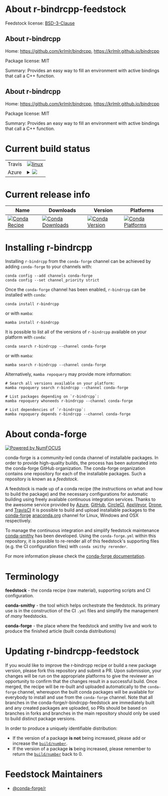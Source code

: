 About r-bindrcpp-feedstock
==========================

Feedstock license: [BSD-3-Clause](https://github.com/conda-forge/r-bindrcpp-feedstock/blob/main/LICENSE.txt)


About r-bindrcpp
----------------

Home: https://github.com/krlmlr/bindrcpp, https://krlmlr.github.io/bindrcpp

Package license: MIT

Summary: Provides an easy way to fill an environment with active bindings that call a C++ function.

About r-bindrcpp
----------------

Home: https://github.com/krlmlr/bindrcpp, https://krlmlr.github.io/bindrcpp

Package license: MIT

Summary: Provides an easy way to fill an environment with active bindings that call a C++ function.

Current build status
====================


<table><tr>
    <td>Travis</td>
    <td>
      <a href="https://app.travis-ci.com/conda-forge/r-bindrcpp-feedstock">
        <img alt="linux" src="https://img.shields.io/travis/com/conda-forge/r-bindrcpp-feedstock/main.svg?label=Linux">
      </a>
    </td>
  </tr>
    
  <tr>
    <td>Azure</td>
    <td>
      <details>
        <summary>
          <a href="https://dev.azure.com/conda-forge/feedstock-builds/_build/latest?definitionId=1001&branchName=main">
            <img src="https://dev.azure.com/conda-forge/feedstock-builds/_apis/build/status/r-bindrcpp-feedstock?branchName=main">
          </a>
        </summary>
        <table>
          <thead><tr><th>Variant</th><th>Status</th></tr></thead>
          <tbody><tr>
              <td>linux_64_r_base4.2</td>
              <td>
                <a href="https://dev.azure.com/conda-forge/feedstock-builds/_build/latest?definitionId=1001&branchName=main">
                  <img src="https://dev.azure.com/conda-forge/feedstock-builds/_apis/build/status/r-bindrcpp-feedstock?branchName=main&jobName=linux&configuration=linux%20linux_64_r_base4.2" alt="variant">
                </a>
              </td>
            </tr><tr>
              <td>linux_64_r_base4.3</td>
              <td>
                <a href="https://dev.azure.com/conda-forge/feedstock-builds/_build/latest?definitionId=1001&branchName=main">
                  <img src="https://dev.azure.com/conda-forge/feedstock-builds/_apis/build/status/r-bindrcpp-feedstock?branchName=main&jobName=linux&configuration=linux%20linux_64_r_base4.3" alt="variant">
                </a>
              </td>
            </tr><tr>
              <td>linux_aarch64_r_base4.2</td>
              <td>
                <a href="https://dev.azure.com/conda-forge/feedstock-builds/_build/latest?definitionId=1001&branchName=main">
                  <img src="https://dev.azure.com/conda-forge/feedstock-builds/_apis/build/status/r-bindrcpp-feedstock?branchName=main&jobName=linux&configuration=linux%20linux_aarch64_r_base4.2" alt="variant">
                </a>
              </td>
            </tr><tr>
              <td>linux_aarch64_r_base4.3</td>
              <td>
                <a href="https://dev.azure.com/conda-forge/feedstock-builds/_build/latest?definitionId=1001&branchName=main">
                  <img src="https://dev.azure.com/conda-forge/feedstock-builds/_apis/build/status/r-bindrcpp-feedstock?branchName=main&jobName=linux&configuration=linux%20linux_aarch64_r_base4.3" alt="variant">
                </a>
              </td>
            </tr><tr>
              <td>linux_ppc64le_r_base4.2</td>
              <td>
                <a href="https://dev.azure.com/conda-forge/feedstock-builds/_build/latest?definitionId=1001&branchName=main">
                  <img src="https://dev.azure.com/conda-forge/feedstock-builds/_apis/build/status/r-bindrcpp-feedstock?branchName=main&jobName=linux&configuration=linux%20linux_ppc64le_r_base4.2" alt="variant">
                </a>
              </td>
            </tr><tr>
              <td>linux_ppc64le_r_base4.3</td>
              <td>
                <a href="https://dev.azure.com/conda-forge/feedstock-builds/_build/latest?definitionId=1001&branchName=main">
                  <img src="https://dev.azure.com/conda-forge/feedstock-builds/_apis/build/status/r-bindrcpp-feedstock?branchName=main&jobName=linux&configuration=linux%20linux_ppc64le_r_base4.3" alt="variant">
                </a>
              </td>
            </tr><tr>
              <td>osx_64_r_base4.2</td>
              <td>
                <a href="https://dev.azure.com/conda-forge/feedstock-builds/_build/latest?definitionId=1001&branchName=main">
                  <img src="https://dev.azure.com/conda-forge/feedstock-builds/_apis/build/status/r-bindrcpp-feedstock?branchName=main&jobName=osx&configuration=osx%20osx_64_r_base4.2" alt="variant">
                </a>
              </td>
            </tr><tr>
              <td>osx_64_r_base4.3</td>
              <td>
                <a href="https://dev.azure.com/conda-forge/feedstock-builds/_build/latest?definitionId=1001&branchName=main">
                  <img src="https://dev.azure.com/conda-forge/feedstock-builds/_apis/build/status/r-bindrcpp-feedstock?branchName=main&jobName=osx&configuration=osx%20osx_64_r_base4.3" alt="variant">
                </a>
              </td>
            </tr><tr>
              <td>win_64</td>
              <td>
                <a href="https://dev.azure.com/conda-forge/feedstock-builds/_build/latest?definitionId=1001&branchName=main">
                  <img src="https://dev.azure.com/conda-forge/feedstock-builds/_apis/build/status/r-bindrcpp-feedstock?branchName=main&jobName=win&configuration=win%20win_64_" alt="variant">
                </a>
              </td>
            </tr>
          </tbody>
        </table>
      </details>
    </td>
  </tr>
</table>

Current release info
====================

| Name | Downloads | Version | Platforms |
| --- | --- | --- | --- |
| [![Conda Recipe](https://img.shields.io/badge/recipe-r--bindrcpp-green.svg)](https://anaconda.org/conda-forge/r-bindrcpp) | [![Conda Downloads](https://img.shields.io/conda/dn/conda-forge/r-bindrcpp.svg)](https://anaconda.org/conda-forge/r-bindrcpp) | [![Conda Version](https://img.shields.io/conda/vn/conda-forge/r-bindrcpp.svg)](https://anaconda.org/conda-forge/r-bindrcpp) | [![Conda Platforms](https://img.shields.io/conda/pn/conda-forge/r-bindrcpp.svg)](https://anaconda.org/conda-forge/r-bindrcpp) |

Installing r-bindrcpp
=====================

Installing `r-bindrcpp` from the `conda-forge` channel can be achieved by adding `conda-forge` to your channels with:

```
conda config --add channels conda-forge
conda config --set channel_priority strict
```

Once the `conda-forge` channel has been enabled, `r-bindrcpp` can be installed with `conda`:

```
conda install r-bindrcpp
```

or with `mamba`:

```
mamba install r-bindrcpp
```

It is possible to list all of the versions of `r-bindrcpp` available on your platform with `conda`:

```
conda search r-bindrcpp --channel conda-forge
```

or with `mamba`:

```
mamba search r-bindrcpp --channel conda-forge
```

Alternatively, `mamba repoquery` may provide more information:

```
# Search all versions available on your platform:
mamba repoquery search r-bindrcpp --channel conda-forge

# List packages depending on `r-bindrcpp`:
mamba repoquery whoneeds r-bindrcpp --channel conda-forge

# List dependencies of `r-bindrcpp`:
mamba repoquery depends r-bindrcpp --channel conda-forge
```


About conda-forge
=================

[![Powered by
NumFOCUS](https://img.shields.io/badge/powered%20by-NumFOCUS-orange.svg?style=flat&colorA=E1523D&colorB=007D8A)](https://numfocus.org)

conda-forge is a community-led conda channel of installable packages.
In order to provide high-quality builds, the process has been automated into the
conda-forge GitHub organization. The conda-forge organization contains one repository
for each of the installable packages. Such a repository is known as a *feedstock*.

A feedstock is made up of a conda recipe (the instructions on what and how to build
the package) and the necessary configurations for automatic building using freely
available continuous integration services. Thanks to the awesome service provided by
[Azure](https://azure.microsoft.com/en-us/services/devops/), [GitHub](https://github.com/),
[CircleCI](https://circleci.com/), [AppVeyor](https://www.appveyor.com/),
[Drone](https://cloud.drone.io/welcome), and [TravisCI](https://travis-ci.com/)
it is possible to build and upload installable packages to the
[conda-forge](https://anaconda.org/conda-forge) [anaconda.org](https://anaconda.org/)
channel for Linux, Windows and OSX respectively.

To manage the continuous integration and simplify feedstock maintenance
[conda-smithy](https://github.com/conda-forge/conda-smithy) has been developed.
Using the ``conda-forge.yml`` within this repository, it is possible to re-render all of
this feedstock's supporting files (e.g. the CI configuration files) with ``conda smithy rerender``.

For more information please check the [conda-forge documentation](https://conda-forge.org/docs/).

Terminology
===========

**feedstock** - the conda recipe (raw material), supporting scripts and CI configuration.

**conda-smithy** - the tool which helps orchestrate the feedstock.
                   Its primary use is in the construction of the CI ``.yml`` files
                   and simplify the management of *many* feedstocks.

**conda-forge** - the place where the feedstock and smithy live and work to
                  produce the finished article (built conda distributions)


Updating r-bindrcpp-feedstock
=============================

If you would like to improve the r-bindrcpp recipe or build a new
package version, please fork this repository and submit a PR. Upon submission,
your changes will be run on the appropriate platforms to give the reviewer an
opportunity to confirm that the changes result in a successful build. Once
merged, the recipe will be re-built and uploaded automatically to the
`conda-forge` channel, whereupon the built conda packages will be available for
everybody to install and use from the `conda-forge` channel.
Note that all branches in the conda-forge/r-bindrcpp-feedstock are
immediately built and any created packages are uploaded, so PRs should be based
on branches in forks and branches in the main repository should only be used to
build distinct package versions.

In order to produce a uniquely identifiable distribution:
 * If the version of a package **is not** being increased, please add or increase
   the [``build/number``](https://docs.conda.io/projects/conda-build/en/latest/resources/define-metadata.html#build-number-and-string).
 * If the version of a package **is** being increased, please remember to return
   the [``build/number``](https://docs.conda.io/projects/conda-build/en/latest/resources/define-metadata.html#build-number-and-string)
   back to 0.

Feedstock Maintainers
=====================

* [@conda-forge/r](https://github.com/conda-forge/r/)

